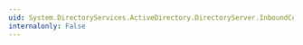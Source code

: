 ```yaml
---
uid: System.DirectoryServices.ActiveDirectory.DirectoryServer.InboundConnections
internalonly: False
---
```

